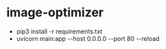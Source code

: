 # image-optimizer

- pip3 install -r requirements.txt
- uvicorn main:app --host 0.0.0.0 --port 80 --reload
